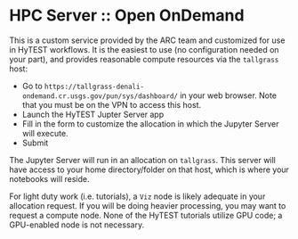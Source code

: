 # HPC Server :: Open OnDemand

This is a custom service provided by the ARC team and customized for use in HyTEST workflows. It is the easiest
to use (no configuration needed on your part), and provides reasonable compute resources via the `tallgrass`
host:

* Go to `https://tallgrass-denali-ondemand.cr.usgs.gov/pun/sys/dashboard/` in your web browser.  Note that you
  must be on the VPN to access this host.
* Launch the HyTEST Jupter Server app
* Fill in the form to customize the allocation in which the Jupyter Server will execute.
* Submit

The Jupyter Server will run in an allocation on `tallgrass`. This server will have access to your home
directory/folder on that host, which is where your notebooks will reside.

For light duty work (i.e. tutorials), a `Viz` node is likely adequate in your allocation request.  If you
will be doing heavier processing, you may want to request a compute node.  None of the HyTEST tutorials
utilize GPU code; a GPU-enabled node is not necessary.
